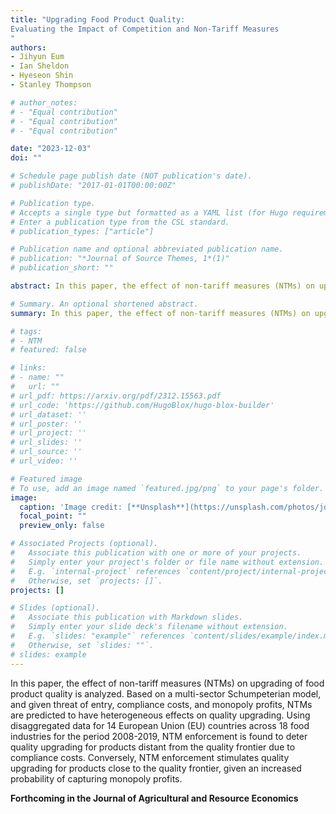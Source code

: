```yaml
---
title: "Upgrading Food Product Quality:
Evaluating the Impact of Competition and Non-Tariff Measures
"
authors:
- Jihyun Eum
- Ian Sheldon
- Hyeseon Shin
- Stanley Thompson

# author_notes:
# - "Equal contribution"
# - "Equal contribution"
# - "Equal contribution"

date: "2023-12-03"
doi: ""

# Schedule page publish date (NOT publication's date).
# publishDate: "2017-01-01T00:00:00Z"

# Publication type.
# Accepts a single type but formatted as a YAML list (for Hugo requirements).
# Enter a publication type from the CSL standard.
# publication_types: ["article"]

# Publication name and optional abbreviated publication name.
# publication: "*Journal of Source Themes, 1*(1)"
# publication_short: ""

abstract: In this paper, the effect of non-tariff measures (NTMs) on upgrading of food product quality is analyzed. Based on a multi-sector Schumpeterian model, and given threat of entry, compliance costs, and monopoly profits, NTMs are predicted to have heterogeneous effects on quality upgrading. Using disaggregated data for 14 European Union (EU) countries across 18 food industries for the period 2008-2019, NTM enforcement is found to deter quality upgrading for products distant from the quality frontier due to compliance costs. Conversely, NTM enforcement stimulates quality upgrading for products close to the quality frontier, given an increased probability of capturing monopoly profits.

# Summary. An optional shortened abstract.
summary: In this paper, the effect of non-tariff measures (NTMs) on upgrading of food product quality is analyzed. Based on a multi-sector Schumpeterian model, and given threat of entry, compliance costs, and monopoly profits, NTMs are predicted to have heterogeneous effects on quality upgrading. Using disaggregated data for 14 European Union (EU) countries across 18 food industries for the period 2008-2019, NTM enforcement is found to deter quality upgrading for products distant from the quality frontier due to compliance costs. Conversely, NTM enforcement stimulates quality upgrading for products close to the quality frontier, given an increased probability of capturing monopoly profits.

# tags:
# - NTM
# featured: false

# links:
# - name: ""
#   url: ""
# url_pdf: https://arxiv.org/pdf/2312.15563.pdf
# url_code: 'https://github.com/HugoBlox/hugo-blox-builder'
# url_dataset: ''
# url_poster: ''
# url_project: ''
# url_slides: ''
# url_source: ''
# url_video: ''

# Featured image
# To use, add an image named `featured.jpg/png` to your page's folder. 
image:
  caption: 'Image credit: [**Unsplash**](https://unsplash.com/photos/jdD8gXaTZsc)'
  focal_point: ""
  preview_only: false

# Associated Projects (optional).
#   Associate this publication with one or more of your projects.
#   Simply enter your project's folder or file name without extension.
#   E.g. `internal-project` references `content/project/internal-project/index.md`.
#   Otherwise, set `projects: []`.
projects: []

# Slides (optional).
#   Associate this publication with Markdown slides.
#   Simply enter your slide deck's filename without extension.
#   E.g. `slides: "example"` references `content/slides/example/index.md`.
#   Otherwise, set `slides: ""`.
# slides: example
---
```


<!-- {{% callout note %}}
Click the *Cite* button above to demo the feature to enable visitors to import publication metadata into their reference management software.
{{% /callout %}}

{{% callout note %}}
Create your slides in Markdown - click the *Slides* button to check out the example.
{{% /callout %}}

Add the publication's **full text** or **supplementary notes** here. You can use rich formatting such as including [code, math, and images](https://docs.hugoblox.com/content/writing-markdown-latex/). -->


In this paper, the effect of non-tariff measures (NTMs) on upgrading of food product quality is analyzed. Based on a multi-sector Schumpeterian model, and given threat of entry, compliance costs, and monopoly profits, NTMs are predicted to have heterogeneous effects on quality upgrading. Using disaggregated data for 14 European Union (EU) countries across 18 food industries for the period 2008-2019, NTM enforcement is found to deter quality upgrading for products distant from the quality frontier due to compliance costs. Conversely, NTM enforcement stimulates quality upgrading for products close to the quality frontier, given an increased probability of capturing monopoly profits.

**Forthcoming in the Journal of Agricultural and Resource Economics**

